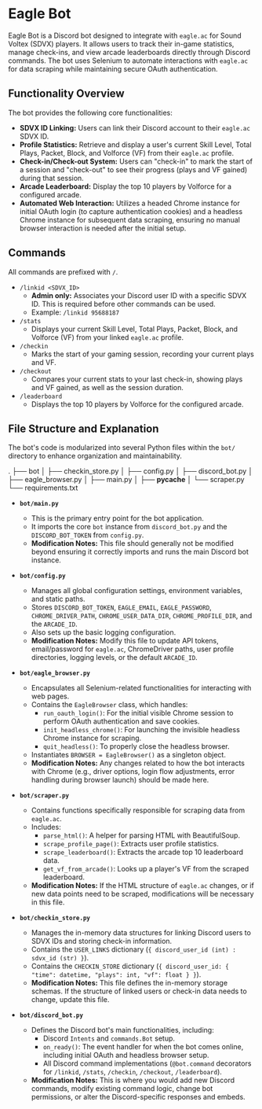 # Eagle Bot

Eagle Bot is a Discord bot designed to integrate with `eagle.ac` for Sound Voltex (SDVX) players. It allows users to track their in-game statistics, manage check-ins, and view arcade leaderboards directly through Discord commands. The bot uses Selenium to automate interactions with `eagle.ac` for data scraping while maintaining secure OAuth authentication.

## Functionality Overview

The bot provides the following core functionalities:

* **SDVX ID Linking:** Users can link their Discord account to their `eagle.ac` SDVX ID.
* **Profile Statistics:** Retrieve and display a user's current Skill Level, Total Plays, Packet, Block, and Volforce (VF) from their `eagle.ac` profile.
* **Check-in/Check-out System:** Users can "check-in" to mark the start of a session and "check-out" to see their progress (plays and VF gained) during that session.
* **Arcade Leaderboard:** Display the top 10 players by Volforce for a configured arcade.
* **Automated Web Interaction:** Utilizes a headed Chrome instance for initial OAuth login (to capture authentication cookies) and a headless Chrome instance for subsequent data scraping, ensuring no manual browser interaction is needed after the initial setup.

## Commands

All commands are prefixed with `/`.

* `/linkid <SDVX_ID>`
    * **Admin only:** Associates your Discord user ID with a specific SDVX ID. This is required before other commands can be used.
    * Example: `/linkid 95688187`
* `/stats`
    * Displays your current Skill Level, Total Plays, Packet, Block, and Volforce (VF) from your linked `eagle.ac` profile.
* `/checkin`
    * Marks the start of your gaming session, recording your current plays and VF.
* `/checkout`
    * Compares your current stats to your last check-in, showing plays and VF gained, as well as the session duration.
* `/leaderboard`
    * Displays the top 10 players by Volforce for the configured arcade.

## File Structure and Explanation

The bot's code is modularized into several Python files within the `bot/` directory to enhance organization and maintainability.

.
├── bot
│   ├── checkin_store.py
│   ├── config.py
│   ├── discord_bot.py
│   ├── eagle_browser.py
│   ├── main.py
│   ├── __pycache__
│   └── scraper.py
└── requirements.txt

* **`bot/main.py`**
    * This is the primary entry point for the bot application.
    * It imports the core `bot` instance from `discord_bot.py` and the `DISCORD_BOT_TOKEN` from `config.py`.
    * **Modification Notes:** This file should generally not be modified beyond ensuring it correctly imports and runs the main Discord bot instance.

* **`bot/config.py`**
    * Manages all global configuration settings, environment variables, and static paths.
    * Stores `DISCORD_BOT_TOKEN`, `EAGLE_EMAIL`, `EAGLE_PASSWORD`, `CHROME_DRIVER_PATH`, `CHROME_USER_DATA_DIR`, `CHROME_PROFILE_DIR`, and the `ARCADE_ID`.
    * Also sets up the basic logging configuration.
    * **Modification Notes:** Modify this file to update API tokens, email/password for `eagle.ac`, ChromeDriver paths, user profile directories, logging levels, or the default `ARCADE_ID`.

* **`bot/eagle_browser.py`**
    * Encapsulates all Selenium-related functionalities for interacting with web pages.
    * Contains the `EagleBrowser` class, which handles:
        * `run_oauth_login()`: For the initial visible Chrome session to perform OAuth authentication and save cookies.
        * `init_headless_chrome()`: For launching the invisible headless Chrome instance for scraping.
        * `quit_headless()`: To properly close the headless browser.
    * Instantiates `BROWSER = EagleBrowser()` as a singleton object.
    * **Modification Notes:** Any changes related to how the bot interacts with Chrome (e.g., driver options, login flow adjustments, error handling during browser launch) should be made here.

* **`bot/scraper.py`**
    * Contains functions specifically responsible for scraping data from `eagle.ac`.
    * Includes:
        * `parse_html()`: A helper for parsing HTML with BeautifulSoup.
        * `scrape_profile_page()`: Extracts user profile statistics.
        * `scrape_leaderboard()`: Extracts the arcade top 10 leaderboard data.
        * `get_vf_from_arcade()`: Looks up a player's VF from the scraped leaderboard.
    * **Modification Notes:** If the HTML structure of `eagle.ac` changes, or if new data points need to be scraped, modifications will be necessary in this file.

* **`bot/checkin_store.py`**
    * Manages the in-memory data structures for linking Discord users to SDVX IDs and storing check-in information.
    * Contains the `USER_LINKS` dictionary (`{ discord_user_id (int) : sdvx_id (str) }`).
    * Contains the `CHECKIN_STORE` dictionary (`{ discord_user_id: { "time": datetime, "plays": int, "vf": float } }`).
    * **Modification Notes:** This file defines the in-memory storage schemas. If the structure of linked users or check-in data needs to change, update this file.

* **`bot/discord_bot.py`**
    * Defines the Discord bot's main functionalities, including:
        * Discord `Intents` and `commands.Bot` setup.
        * `on_ready()`: The event handler for when the bot comes online, including initial OAuth and headless browser setup.
        * All Discord command implementations (`@bot.command` decorators for `/linkid`, `/stats`, `/checkin`, `/checkout`, `/leaderboard`).
    * **Modification Notes:** This is where you would add new Discord commands, modify existing command logic, change bot permissions, or alter the Discord-specific responses and embeds.
